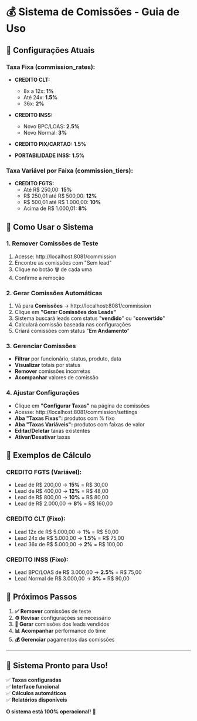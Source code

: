 # 💰 Sistema de Comissões - Guia de Uso

## 🎯 **Configurações Atuais**

### **Taxa Fixa (commission_rates):**
- **CREDITO CLT:**
  - 8x a 12x: **1%**
  - Até 24x: **1.5%**
  - 36x: **2%**

- **CREDITO INSS:**
  - Novo BPC/LOAS: **2.5%**
  - Novo Normal: **3%**

- **CREDITO PIX/CARTAO:** **1.5%**
- **PORTABILIDADE INSS:** **1.5%**

### **Taxa Variável por Faixa (commission_tiers):**
- **CREDITO FGTS:**
  - Até R$ 250,00: **15%**
  - R$ 250,01 até R$ 500,00: **12%**
  - R$ 500,01 até R$ 1.000,00: **10%**
  - Acima de R$ 1.000,01: **8%**

## 📝 **Como Usar o Sistema**

### **1. Remover Comissões de Teste**
1. Acesse: http://localhost:8081/commission
2. Encontre as comissões com "Sem lead"
3. Clique no botão 🗑️ de cada uma
4. Confirme a remoção

### **2. Gerar Comissões Automáticas**
1. Vá para **Comissões** → http://localhost:8081/commission
2. Clique em **"Gerar Comissões dos Leads"**
3. Sistema buscará leads com status "**vendido**" ou "**convertido**"
4. Calculará comissão baseada nas configurações
5. Criará comissões com status "**Em Andamento**"

### **3. Gerenciar Comissões**
- **Filtrar** por funcionário, status, produto, data
- **Visualizar** totais por status
- **Remover** comissões incorretas
- **Acompanhar** valores de comissão

### **4. Ajustar Configurações**
- Clique em **"Configurar Taxas"** na página de comissões
- Acesse: http://localhost:8081/commission/settings
- **Aba "Taxas Fixas":** produtos com % fixo
- **Aba "Taxas Variáveis":** produtos com faixas de valor
- **Editar/Deletar** taxas existentes
- **Ativar/Desativar** taxas

## 🔢 **Exemplos de Cálculo**

### **CREDITO FGTS (Variável):**
- Lead de R$ 200,00 → **15%** = R$ 30,00
- Lead de R$ 400,00 → **12%** = R$ 48,00
- Lead de R$ 800,00 → **10%** = R$ 80,00
- Lead de R$ 2.000,00 → **8%** = R$ 160,00

### **CREDITO CLT (Fixo):**
- Lead 12x de R$ 5.000,00 → **1%** = R$ 50,00
- Lead 24x de R$ 5.000,00 → **1.5%** = R$ 75,00
- Lead 36x de R$ 5.000,00 → **2%** = R$ 100,00

### **CREDITO INSS (Fixo):**
- Lead BPC/LOAS de R$ 3.000,00 → **2.5%** = R$ 75,00
- Lead Normal de R$ 3.000,00 → **3%** = R$ 90,00

## 🚀 **Próximos Passos**

1. **✅ Remover** comissões de teste
2. **⚙️ Revisar** configurações se necessário
3. **🎯 Gerar** comissões dos leads vendidos
4. **📊 Acompanhar** performance do time
5. **💰 Gerenciar** pagamentos das comissões

---

## 🎯 **Sistema Pronto para Uso!**

✅ **Taxas configuradas**  
✅ **Interface funcional**  
✅ **Cálculos automáticos**  
✅ **Relatórios disponíveis**  

**O sistema está 100% operacional!** 🚀 